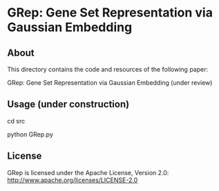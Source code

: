 # GRep: Gene Set Representation via Gaussian Embedding

## About
This directory contains the code and resources of the following paper:

GRep: Gene Set Representation via Gaussian Embedding (under review)

## Usage (under construction)
cd src

python GRep.py

## License
GRep is licensed under the Apache License, Version 2.0: http://www.apache.org/licenses/LICENSE-2.0
